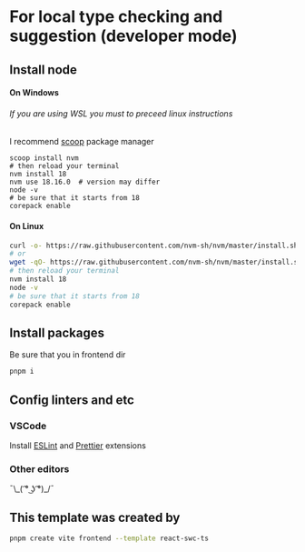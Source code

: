 # For local type checking and suggestion (developer mode)
## Install node
#### On Windows
###### If you are using WSL you must to preceed linux instructions
I recommend [scoop](scoop.sh) package manager
```pwsh
scoop install nvm
# then reload your terminal
nvm install 18
nvm use 18.16.0  # version may differ
node -v
# be sure that it starts from 18
corepack enable
```
#### On Linux
```bash
curl -o- https://raw.githubusercontent.com/nvm-sh/nvm/master/install.sh | bash
# or
wget -qO- https://raw.githubusercontent.com/nvm-sh/nvm/master/install.sh | bash
# then reload your terminal
nvm install 18
node -v
# be sure that it starts from 18
corepack enable
```
## Install packages
Be sure that you in frontend dir
```bash
pnpm i
```
## Config linters and etc
### VSCode
Install [ESLint](https://marketplace.visualstudio.com/items?itemName=dbaeumer.vscode-eslint) and [Prettier](https://marketplace.visualstudio.com/items?itemName=esbenp.prettier-vscode) extensions
### Other editors
¯\\\_( ͡° ͜ʖ ͡°)_/¯
## This template was created by
```bash
pnpm create vite frontend --template react-swc-ts
```
